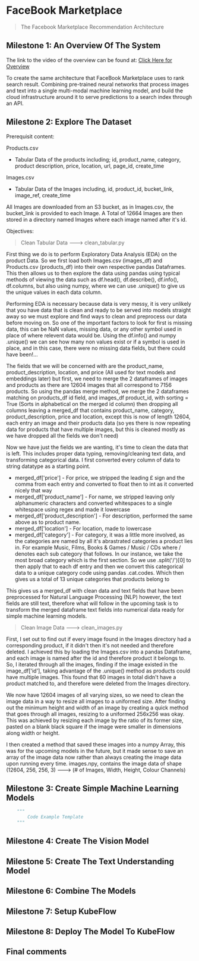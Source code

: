 # FaceBook Marketplace

> The Facebook Marketplace Recommendation Architecture

## Milestone 1: An Overview Of The System

The link to the video of the overview can be found at:
[Click Here for Overview](https://www.youtube.com/watch?v=1Z5V2VrHTTA&t=2s)

To create the same architecture that FaceBook Marketplace uses to rank search result. Combining pre-trained neural networks that process images and text into a single
multi-modal machine learning model, and build the cloud infrastructure around it to serve predictions to a search index through an API.

## Milestone 2: Explore The Dataset

Prerequisit content:

Products.csv
- Tabular Data of the products including; id, product_name, category, product description, price, location, url, page_id, create_time

Images.csv
- Tabular Data of the Images including, id, product_id, bucket_link, image_ref, create_time

All Images are downloaded from an S3 bucket, as in Images.csv, the bucket_link is provided to each Image. A Total of 12664 Images are then stored in a
directory named Images where each image named after it's id.

Objectives:

> Clean Tabular Data ---> clean_tabular.py

First thing we do is to perform Exploratory Data Analysis (EDA) on the product Data. So we first load both Images.csv (images_df) and Products.csv (products_df)
into their own respective pandas Dataframes. This then allows us to then explore the data using pandas using typical methods of viewing the data such as df.head(),
df.describe(), df.info(), df.columns, but also using numpy, where we can use .unique() to give us the unique values in each data column.

Performing EDA is necessary because data is very messy, it is very unlikely that you have data that is clean and ready to be served into models straight away
so we must explore and find ways to clean and preprocess our data before moving on. So one of the important factors to look for first is missing data, this can be
NaN values, missing data, or any other symbol used in place of where relevent data would be. Using the df.info() and numpy .unique() we can see how many non values
exist or if a symbol is used in place, and in this case, there were no missing data fields, but there could have been!...

The fields that we will be concerned with are the product_name, product_description, location, and price (All used for text models and embeddings later) but first,
we need to merge the 2 dataframes of images and products as there are 12604 images that all correspond to 7156 products. So using the pandas merge method, we
merge the 2 dataframes matching on products_df id field, and images_df product_id, with sorting = True (Sorts in alphabetical on the merged id column) then dropping
all columns leaving a merged_df that contains product_name, category, product_description, price and location, except this is now of length 12604, each entry an image
and their products data (so yes there is now repeating data for products that have multiple images, but this is cleaned mostly as we have dropped all the fields we don't need)

Now we have just the fields we are wanting, it's time to clean the data that is left. This includes proper data typing, removing/cleaning text data, and transforming
categorical data. I first converted every column of data to string datatype as a starting point.
- merged_df['price'] - For price, we stripped the leading £ sign and the comma from each entry and converted to float then to int as it converted nicely that way
- merged_df['product_name'] - For name, we stripped leaving only alphanumeric characters and converted whitespaces to a single whitespace using regex and made it lowercase
- merged_df['product_description'] - For description, performed the same above as to product name.
- merged_df['location'] - For location, made to lowercase
- merged_df['category'] - For category, it was a little more involved, as the categories are named by all it's abrastrated categories a product lies in. For example
Music, Films, Books & Games / Music / CDs where / denotes each sub category that follows. In our instance, we take the most broad category which is the first section. So we use .split('/')[0]
to then apply that to each df entry and then we convert this categorical data to a unique category code using pandas .cat.codes. Which then gives us a total of 13 unique categories that products belong to

This gives us a merged_df with clean data and text fields that have been preprocessed for Natural Language Processing (NLP) however, the text fields are still text,
therefore what will follow in the upcoming task is to transform the merged dataframe text fields into numerical data ready for simple machine learning models.

> Clean Image Data ---> clean_images.py

First, I set out to find out if every image found in the Images directory had a corresponding product, if it didn't then it's not needed and therefore
deleted. I achieved this by loading the Images.csv into a pandas Dataframe, and each image is named after the id and therefore product it belongs to. So, I iterated
through all the images, finding if the image existed in the image_df['id'], taking advantage of the .unique() method as products could have multiple images.
This found that 60 images in total didn't have a product matched to, and therefore were deleted from the Images directory.

We now have 12604 images of all varying sizes, so we need to clean the image data in a way to resize all images to a uniformed size. After finding out
the minimum height and width of an image by creating a quick method that goes through all images, resizing to a uniformed 256x256 was okay. This was
achieved by resizing each image by the ratio of its former size, pasted on a blank black square if the image were smaller in dimensions along
width or height.

I then created a method that saved these images into a numpy Array, this was for the upcoming models in the future, but it made sense to save an array of the image
data now rather than always creating the image data upon running every time. images.npy, contains the image data of shape (12604, 256, 256, 3) --->
(# of Images, Width, Height, Colour Channels)

## Milestone 3: Create Simple Machine Learning Models

```python
    """
        Code Example Template
    """
```

## Milestone 4: Create The Vision Model

## Milestone 5: Create The Text Understanding Model

## Milestone 6: Combine The Models

## Milestone 7: Setup KubeFlow

## Milestone 8: Deploy The Model To KubeFlow

## Final comments
